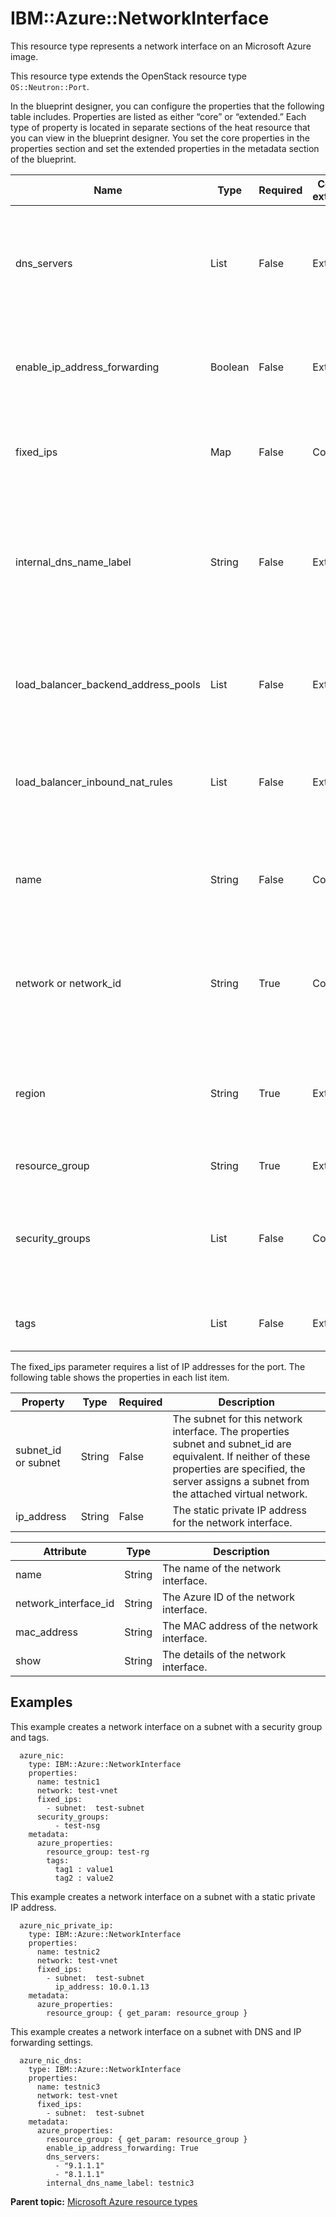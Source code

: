 # IBM::Azure::NetworkInterface

This resource type represents a network interface on an Microsoft Azure image.

This resource type extends the OpenStack resource type `OS::Neutron::Port`.

In the blueprint designer, you can configure the properties that the following table includes. Properties are listed as either “core” or “extended.” Each type of property is located in separate sections of the heat resource that you can view in the blueprint designer. You set the core properties in the properties section and set the extended properties in the metadata section of the blueprint.

|Name|Type|Required|Core or extended|Description|
|----|----|--------|----------------|-----------|
|dns\_servers|List|False|Extended|The list of DNS servers to use for this network interface. This property overrides the default virtual network server list.|
|enable\_ip\_address\_forwarding|Boolean|False|Extended|Specify true to enable IP address forwarding on this network interface. The default is false.|
|fixed\_ips|Map|False|Core|The subnet and IP address information for this network interface. See [Table 2](#fixed_ips_list).|
|internal\_dns\_name\_label|String|False|Extended|The relative DNS name for this network interface. This name is used for internal communications between virtual machines that are in the same virtual network.|
|load\_balancer\_backend\_address\_pools|List|False|Extended|The list of load balancer backend address pools to which the network interfaced is attached.|
|load\_balancer\_inbound\_nat\_rules|List|False|Extended|The list of load balancer inbound NAT rules to which the network interface is attached.|
|name|String|False|Core|Name of the network interface. If the specified name exists, the blueprint design server creates a unique name.|
|network or network\_id|String|True|Core|The virtual network for the network interface. The properties network and network\_id are equvalent.|
|region|String|True|Extended|The Azure location. The blueprint designer specifies this property automatically, based on the selected region.|
|resource\_group|String|True|Extended|The resource group name.|
|security\_groups|List|False|Core|The security group for the network interface. Azure supports only one security group per network interface.|
|tags|List|False|Extended|A list of name-value pairs to set as tags on the resource.|

The fixed\_ips parameter requires a list of IP addresses for the port. The following table shows the properties in each list item.

|Property|Type|Required|Description|
|--------|----|--------|-----------|
|subnet\_id or subnet|String|False|The subnet for this network interface. The properties subnet and subnet\_id are equivalent. If neither of these properties are specified, the server assigns a subnet from the attached virtual network.|
|ip\_address|String|False|The static private IP address for the network interface.|

|Attribute|Type|Description|
|---------|----|-----------|
|name|String|The name of the network interface.|
|network\_interface\_id|String|The Azure ID of the network interface.|
|mac\_address|String|The MAC address of the network interface.|
|show|String|The details of the network interface.|

## Examples

This example creates a network interface on a subnet with a security group and tags.

```
  azure_nic:
    type: IBM::Azure::NetworkInterface
    properties:
      name: testnic1
      network: test-vnet
      fixed_ips:
        - subnet:  test-subnet
      security_groups:
          - test-nsg
    metadata:
      azure_properties:
        resource_group: test-rg
        tags:
          tag1 : value1
          tag2 : value2
```

This example creates a network interface on a subnet with a static private IP address.

```
  azure_nic_private_ip:
    type: IBM::Azure::NetworkInterface
    properties:
      name: testnic2
      network: test-vnet
      fixed_ips:
        - subnet:  test-subnet
          ip_address: 10.0.1.13
    metadata:
      azure_properties:
        resource_group: { get_param: resource_group }
```

This example creates a network interface on a subnet with DNS and IP forwarding settings.

```
  azure_nic_dns:
    type: IBM::Azure::NetworkInterface
    properties:
      name: testnic3
      network: test-vnet
      fixed_ips:
        - subnet:  test-subnet
    metadata:
      azure_properties:
        resource_group: { get_param: resource_group }
        enable_ip_address_forwarding: True
        dns_servers:
          - "9.1.1.1"
          - "8.1.1.1"
        internal_dns_name_label: testnic3
```

**Parent topic:** [Microsoft Azure resource types](../../com.edt.heat.reference.doc/topics/ref_heat_types_azure_ov.md)

